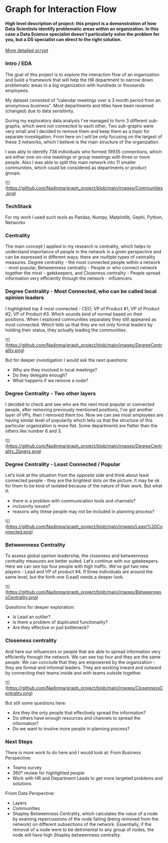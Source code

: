 # Graph for Interaction Flow

#### High level description of project: this project is a demonstration of how Data Scientists identify problematic areas within an organization. In this case a Data Science specialist doesn’t particularly solve the problem for you, but a DS specialist can direct to the right solution. 

[More detailed scrypt](https://github.com/Nadinma/graph_project/blob/main/graph_serach_project.ipynb)

### Intro / EDA

The goal of this project is to explore the interaction flow of an organization and build a framework that will help the HR department to narrow down problematic areas in a big organization with hundreds or thousands employees.

My dataset consisted of “calendar meetings over a 3 month period from an anonymous business". Most departments and titles have been renamed (changed) due to data sensitivity.  

During my exploratory data analysis I’ve managed to form 3 different sub-graphs, which were not connected to each other. Two sub-graphs were very small and I decided to remove them and keep them as a topic for separate investigation. From here on I will be only focusing on the largest of these 3 networks, which I believe is the main structure of the organization.

I was ably to identify 738 individuals who formed 19935 connections, which are either one-on-one meetings or group meetings with three or more people. Also I was able to split this main network  into 11 smaller communities, which could be considered as departments or product groups. 


![] (https://github.com/Nadinma/graph_project/blob/main/images/Communities.png)

### TechStack 
For my work I used such tools as Pandas, Numpy, Matplotlib, Gephi, Python, Networkx

### Centrality
The main concept I applied in my research is centrality, which helps to understand  importance of people in the network in a given perspective and can be expressed in different ways; there are multiple types of centrality measures. 
Degree centrality - the most connected people within a network - most popular, 
Betweenness centrality -  People or who connect network together the most - gatekeepers, and 
Closeness centrality - People spread information very efficiently through the network - influencers. 

### Degree Centrality - Most Connected, who can be called local opinion leaders
I highlighted top 4 most connected - CEO; VP of Product #1, VP of Product #2; VP of Product #3. Which sounds kind of normal based on their positions. When I explored communities separately they still appeared as most connected. Which tells us that they are not only formal leaders by holding their status, they actually leading the communities. 


![] (https://github.com/Nadinma/graph_project/blob/main/images/DegreeCentrality.png)

But for deeper investigation I would ask the next questions: 
- Why are they involved in local meetings?
- Do they delegate enough?
- What happens if we remove a node? 

### Degree Centrality - Two other layers 
I decided to check and see who are the next most popular or connected people, after removing previously mentioned positions, I’ve got another layer of VPs, then I removed them too. Now we can see most employees are having similar level of popularity which tells us that the structure of this particular organization is more flat. Some departments are flatter than the others like number 6 and 3. 


![] (https://github.com/Nadinma/graph_project/blob/main/images/DegreeCentrality_2layers.png)

### Degree Centrality - Least Connected / Popular
Let’s look at the situation from the opposite side and think about least connected people - they are the brightest dots on the picture. 
It may be ok for them to be kind of isolated because of the nature of their work. 
But what if: 
- there is a problem with communication tools and channels?
- inclusivity issues?
- reasons why these people may not be included in planning process?

![] (https://github.com/Nadinma/graph_project/blob/main/images/Least%20Connected.png)

### Betweenness Centrality
To assess global opinion leadership, the closeness and betweenness centrality measures are better suited.
Let’s continue with our gatekeepers. Here we can see top four people with high traffic. 
We’ve got two new players - Lead and VP of product #4. 
If three individuals are around the same level, but the forth one (Lead) needs a deeper look.  


![] (https://github.com/Nadinma/graph_project/blob/main/images/BetweennessCentrality.png)

Questions for deeper exploration: 
- Is Lead an outlier?
- Is there a problem of duplicated functionality? 
- Are they effective or just bottleneck?

### Closeness centrality
And here our influencers or people that are able to spread information very efficiently through the network. We can see top four and they are the same people. We can conclude that they are empowered by the organization - they are formal and informal leaders. They are working inward and outward by connecting their teams inside and with teams outside together. 


![] (https://github.com/Nadinma/graph_project/blob/main/images/ClosennessCentrality.png)

But still some questions here:
- Are they the only people that effectively spread the information?
- Do others have enough resources and channels to spread the information?
- Do we want to involve more people in planning process? 

### Next Steps 
There is more work to do here and I would look at:
From Business Perspective:
- Teams survey 
- 360° review for highlighted people
- Work with HR and Department Leads to get more targeted problems and solutions

Friom Data Perspective: 
- Layers 
- Communities 
- Shapley Betweenness Centrality, which calculates the value of a node by examing repercussions of the node failing (being removed from the network) on different subsections of the network. Essentially, if the removal of a node were to be detrimental to any group of nodes, the node will have high Shapley betweenness centrality.

